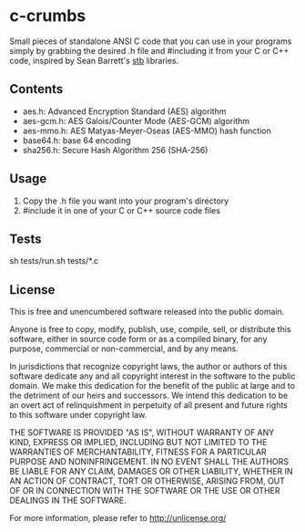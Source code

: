 # c-crumbs

Small pieces of standalone ANSI C code that you can use in your programs simply by grabbing the desired .h file and #including it from your C or C++ code, inspired by Sean Barrett's [stb](https://github.com/nothings/stb) libraries.

## Contents

* aes.h: Advanced Encryption Standard (AES) algorithm
* aes-gcm.h: AES Galois/Counter Mode (AES-GCM) algorithm
* aes-mmo.h: AES Matyas-Meyer-Oseas (AES-MMO) hash function
* base64.h: base 64 encoding
* sha256.h: Secure Hash Algorithm 256 (SHA-256)

## Usage

1. Copy the .h file you want into your program's directory
2. #include it in one of your C or C++ source code files

## Tests

sh tests/run.sh tests/*.c

## License

This is free and unencumbered software released into the public domain.

Anyone is free to copy, modify, publish, use, compile, sell, or
distribute this software, either in source code form or as a compiled
binary, for any purpose, commercial or non-commercial, and by any
means.

In jurisdictions that recognize copyright laws, the author or authors
of this software dedicate any and all copyright interest in the
software to the public domain. We make this dedication for the benefit
of the public at large and to the detriment of our heirs and
successors. We intend this dedication to be an overt act of
relinquishment in perpetuity of all present and future rights to this
software under copyright law.

THE SOFTWARE IS PROVIDED "AS IS", WITHOUT WARRANTY OF ANY KIND,
EXPRESS OR IMPLIED, INCLUDING BUT NOT LIMITED TO THE WARRANTIES OF
MERCHANTABILITY, FITNESS FOR A PARTICULAR PURPOSE AND NONINFRINGEMENT.
IN NO EVENT SHALL THE AUTHORS BE LIABLE FOR ANY CLAIM, DAMAGES OR
OTHER LIABILITY, WHETHER IN AN ACTION OF CONTRACT, TORT OR OTHERWISE,
ARISING FROM, OUT OF OR IN CONNECTION WITH THE SOFTWARE OR THE USE OR
OTHER DEALINGS IN THE SOFTWARE.

For more information, please refer to <http://unlicense.org/>
